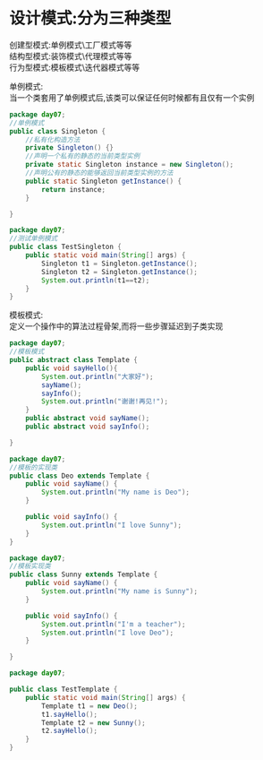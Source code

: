 # 设计模式:分为三种类型
创建型模式:单例模式\工厂模式等等  
结构型模式:装饰模式\代理模式等等  
行为型模式:模板模式\迭代器模式等等  

单例模式:  
当一个类套用了单例模式后,该类可以保证任何时候都有且仅有一个实例  
```java
package day07;
//单例模式
public class Singleton {
	//私有化构造方法
	private Singleton() {}
	//声明一个私有的静态的当前类型实例
	private static Singleton instance = new Singleton();
	//声明公有的静态的能够返回当前类型实例的方法
	public static Singleton getInstance() {
		return instance;
	}

}

```
```java
package day07;
//测试单例模式
public class TestSingleton {
	public static void main(String[] args) {
		Singleton t1 = Singleton.getInstance();
		Singleton t2 = Singleton.getInstance();
		System.out.println(t1==t2);
	}
}

```
模板模式:  
定义一个操作中的算法过程骨架,而将一些步骤延迟到子类实现    
```java
package day07;
//模板模式
public abstract class Template {
	public void sayHello(){
		System.out.println("大家好");
		sayName();
		sayInfo();
		System.out.println("谢谢!再见!");
	}
	public abstract void sayName();
	public abstract void sayInfo();

}

```

```java
package day07;
//模板的实现类
public class Deo extends Template {
	public void sayName() {
		System.out.println("My name is Deo");
	}

	public void sayInfo() {
		System.out.println("I love Sunny");
	}
}

```

```java
package day07;
//模板实现类
public class Sunny extends Template {
	public void sayName() {
		System.out.println("My name is Sunny");
	}

	public void sayInfo() {
		System.out.println("I'm a teacher");
		System.out.println("I love Deo");
	}

}

```

```java
package day07;

public class TestTemplate {
	public static void main(String[] args) {
		Template t1 = new Deo();
		t1.sayHello();
		Template t2 = new Sunny();
		t2.sayHello();
	}
}

```
